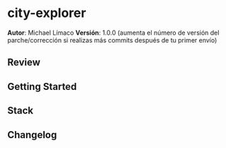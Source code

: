 # city-explorer

**Autor**: Michael Límaco
**Versión**: 1.0.0 (aumenta el número de versión del parche/corrección si realizas más commits después de tu primer envío)

## Review
<!-- (Resumen) Proporciona una descripción general detallada de esta aplicación y por qué la creaste, más allá del hecho de que es una tarea para esta clase (es decir, ¿cuál es tu descripción del problema?) -->

## Getting Started
<!-- (Guía de inicio) ¿Cuáles son los pasos que debe seguir un usuario para hacer un build de esta aplicación en su propio equipo y ejecutarla? -->

## Stack
<!-- (Arquitectura) Proporciona una descripción detallada del diseño de la aplicación. Qué tecnologías (lenguajes, librerías, etc.) estás utilizando y cualquier otra información de diseño relevante. -->

## Changelog
<!-- (Historial de Cambios) / Utiliza esta área para documentar los cambios iterativos realizados en la aplicación a medida que cada funcionalidad se implementaba correctamente. Utiliza marcas de tiempo. Este es un ejemplo:

01-01-2001 4:59pm - La aplicación ahora tiene un servidor express completamente funcional, con una ruta GET para el recurso de ubicación. -->